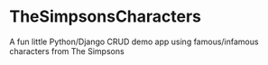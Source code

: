 # TheSimpsonsCharacters
A fun little Python/Django CRUD demo app using famous/infamous characters from The Simpsons
